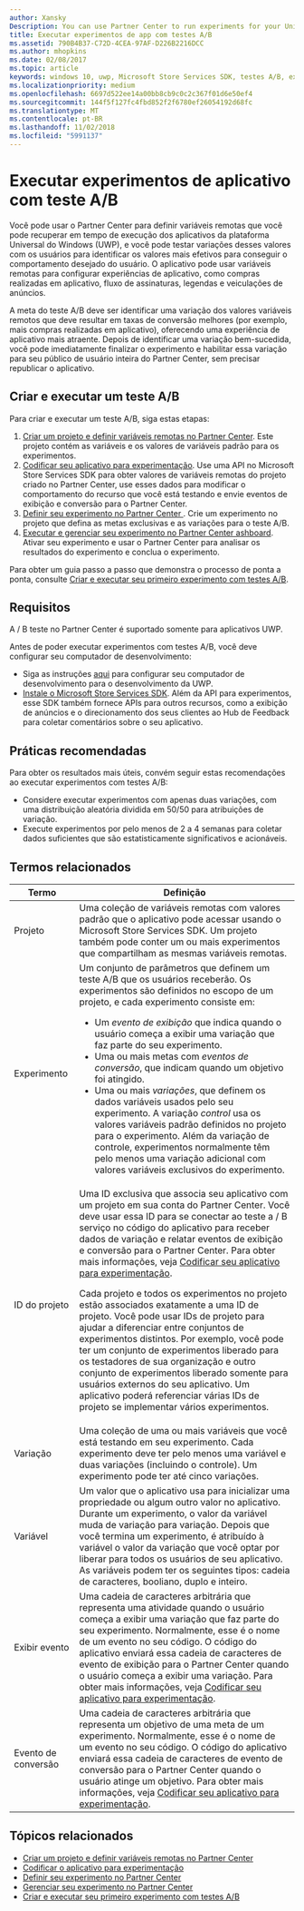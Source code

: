 ```yaml
---
author: Xansky
Description: You can use Partner Center to run experiments for your Universal Windows Platform (UWP) apps with A/B testing.
title: Executar experimentos de app com testes A/B
ms.assetid: 790B4B37-C72D-4CEA-97AF-D226B2216DCC
ms.author: mhopkins
ms.date: 02/08/2017
ms.topic: article
keywords: windows 10, uwp, Microsoft Store Services SDK, testes A/B, experimentos
ms.localizationpriority: medium
ms.openlocfilehash: 6697d522ee14a00bb8cb9c0c2c367f01d6e50ef4
ms.sourcegitcommit: 144f5f127fc4fbd852f2f6780ef26054192d68fc
ms.translationtype: MT
ms.contentlocale: pt-BR
ms.lasthandoff: 11/02/2018
ms.locfileid: "5991137"
---
```

# <a name="run-app-experiments-with-ab-testing"></a>Executar experimentos de aplicativo com teste A/B

Você pode usar o Partner Center para definir variáveis remotas que você pode recuperar em tempo de execução dos aplicativos da plataforma Universal do Windows (UWP), e você pode testar variações desses valores com os usuários para identificar os valores mais efetivos para conseguir o comportamento desejado do usuário. O aplicativo pode usar variáveis remotas para configurar experiências de aplicativo, como compras realizadas em aplicativo, fluxo de assinaturas, legendas e veiculações de anúncios.

A meta do teste A/B deve ser identificar uma variação dos valores variáveis remotos que deve resultar em taxas de conversão melhores (por exemplo, mais compras realizadas em aplicativo), oferecendo uma experiência de aplicativo mais atraente. Depois de identificar uma variação bem-sucedida, você pode imediatamente finalizar o experimento e habilitar essa variação para seu público de usuário inteira do Partner Center, sem precisar republicar o aplicativo.

## <a name="create-and-run-an-ab-test"></a>Criar e executar um teste A/B

Para criar e executar um teste A/B, siga estas etapas:

1. [Criar um projeto e definir variáveis remotas no Partner Center](create-a-project-and-define-remote-variables-in-the-dev-center-dashboard.md). Este projeto contém as variáveis e os valores de variáveis padrão para os experimentos.  
2. [Codificar seu aplicativo para experimentação](code-your-experiment-in-your-app.md). Use uma API no Microsoft Store Services SDK para obter valores de variáveis remotas do projeto criado no Partner Center, use esses dados para modificar o comportamento do recurso que você está testando e envie eventos de exibição e conversão para o Partner Center.
3. [Definir seu experimento no Partner Center ](define-your-experiment-in-the-dev-center-dashboard.md). Crie um experimento no projeto que defina as metas exclusivas e as variações para o teste A/B.
4. [Executar e gerenciar seu experimento no Partner Center ashboard](manage-your-experiment.md). Ativar seu experimento e usar o Partner Center para analisar os resultados do experimento e conclua o experimento.

Para obter um guia passo a passo que demonstra o processo de ponta a ponta, consulte [Criar e executar seu primeiro experimento com testes A/B](create-and-run-your-first-experiment-with-a-b-testing.md).

## <a name="requirements"></a>Requisitos

A / B teste no Partner Center é suportado somente para aplicativos UWP.

Antes de poder executar experimentos com testes A/B, você deve configurar seu computador de desenvolvimento:

* Siga as instruções [aqui](../get-started/get-set-up.md) para configurar seu computador de desenvolvimento para o desenvolvimento da UWP.
* [Instale o Microsoft Store Services SDK](microsoft-store-services-sdk.md#install-the-sdk). Além da API para experimentos, esse SDK também fornece APIs para outros recursos, como a exibição de anúncios e o direcionamento dos seus clientes ao Hub de Feedback para coletar comentários sobre o seu aplicativo.

## <a name="best-practices"></a>Práticas recomendadas

Para obter os resultados mais úteis, convém seguir estas recomendações ao executar experimentos com testes A/B:

* Considere executar experimentos com apenas duas variações, com uma distribuição aleatória dividida em 50/50 para atribuições de variação.
* Execute experimentos por pelo menos de 2 a 4 semanas para coletar dados suficientes que são estatisticamente significativos e acionáveis.

<span id="terms" />

## <a name="related-terms"></a>Termos relacionados

|  Termo  |  Definição  |
|--------|--------------|
| Projeto    |   Uma coleção de variáveis remotas com valores padrão que o aplicativo pode acessar usando o Microsoft Store Services SDK. Um projeto também pode conter um ou mais experimentos que compartilham as mesmas variáveis remotas.  |
| Experimento    |   Um conjunto de parâmetros que definem um teste A/B que os usuários receberão. Os experimentos são definidos no escopo de um projeto, e cada experimento consiste em: <p></p><ul><li>Um *evento de exibição* que indica quando o usuário começa a exibir uma variação que faz parte do seu experimento.</li><li>Uma ou mais metas com *eventos de conversão*, que indicam quando um objetivo foi atingido.</li><li>Uma ou mais *variações*, que definem os dados variáveis usados pelo seu experimento. A variação *control* usa os valores variáveis padrão definidos no projeto para o experimento. Além da variação de controle, experimentos normalmente têm pelo menos uma variação adicional com valores variáveis exclusivos do experimento. </li></ul>          |
| ID do projeto    |   Uma ID exclusiva que associa seu aplicativo com um projeto em sua conta do Partner Center. Você deve usar essa ID para se conectar ao teste a / B serviço no código do aplicativo para receber dados de variação e relatar eventos de exibição e conversão para o Partner Center. Para obter mais informações, veja [Codificar seu aplicativo para experimentação](code-your-experiment-in-your-app.md).<p></p><p>Cada projeto e todos os experimentos no projeto estão associados exatamente a uma ID de projeto. Você pode usar IDs de projeto para ajudar a diferenciar entre conjuntos de experimentos distintos. Por exemplo, você pode ter um conjunto de experimentos liberado para os testadores de sua organização e outro conjunto de experimentos liberado somente para usuários externos do seu aplicativo.  Um aplicativo poderá referenciar várias IDs de projeto se implementar vários experimentos.</p>         |
| Variação    |   Uma coleção de uma ou mais variáveis que você está testando em seu experimento. Cada experimento deve ter pelo menos uma variável e duas variações (incluindo o controle). Um experimento pode ter até cinco variações.           |
| Variável    |  Um valor que o aplicativo usa para inicializar uma propriedade ou algum outro valor no aplicativo. Durante um experimento, o valor da variável muda de variação para variação. Depois que você termina um experimento, é atribuído à variável o valor da variação que você optar por liberar para todos os usuários de seu aplicativo. As variáveis podem ter os seguintes tipos: cadeia de caracteres, booliano, duplo e inteiro.
| Exibir evento    |  Uma cadeia de caracteres arbitrária que representa uma atividade quando o usuário começa a exibir uma variação que faz parte do seu experimento. Normalmente, esse é o nome de um evento no seu código. O código do aplicativo enviará essa cadeia de caracteres de evento de exibição para o Partner Center quando o usuário começa a exibir uma variação. Para obter mais informações, veja [Codificar seu aplicativo para experimentação](code-your-experiment-in-your-app.md).
| Evento de conversão    |  Uma cadeia de caracteres arbitrária que representa um objetivo de uma meta de um experimento. Normalmente, esse é o nome de um evento no seu código. O código do aplicativo enviará essa cadeia de caracteres de evento de conversão para o Partner Center quando o usuário atinge um objetivo. Para obter mais informações, veja [Codificar seu aplicativo para experimentação](code-your-experiment-in-your-app.md).  

## <a name="related-topics"></a>Tópicos relacionados

* [Criar um projeto e definir variáveis remotas no Partner Center](create-a-project-and-define-remote-variables-in-the-dev-center-dashboard.md)
* [Codificar o aplicativo para experimentação](code-your-experiment-in-your-app.md)
* [Definir seu experimento no Partner Center](define-your-experiment-in-the-dev-center-dashboard.md)
* [Gerenciar seu experimento no Partner Center](manage-your-experiment.md)
* [Criar e executar seu primeiro experimento com testes A/B](create-and-run-your-first-experiment-with-a-b-testing.md)
